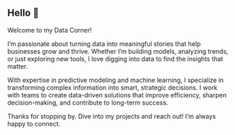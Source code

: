 ## Hello 👋
Welcome to my Data Corner!

I’m passionate about turning data into meaningful stories that help businesses grow and thrive. Whether I’m building models, analyzing trends, or just exploring new tools, I love digging into data to find the insights that matter.

With expertise in predictive modeling and machine learning, I specialize in transforming complex information into smart, strategic decisions. I work with teams to create data-driven solutions that improve efficiency, sharpen decision-making, and contribute to long-term success.

Thanks for stopping by. Dive into my projects and reach out! I’m always happy to connect.
